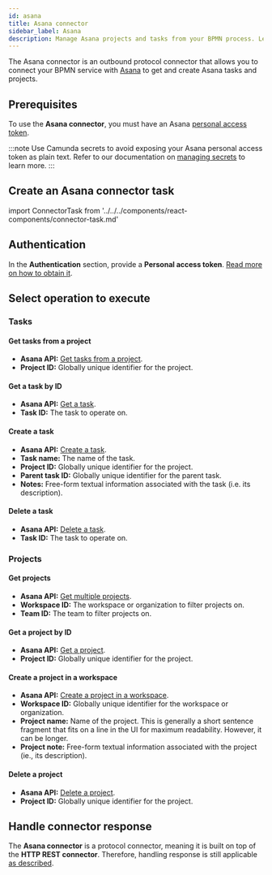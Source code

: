 ```yaml
---
id: asana
title: Asana connector
sidebar_label: Asana
description: Manage Asana projects and tasks from your BPMN process. Learn how to create an Asana connector task, and get started.
---
```


The Asana connector is an outbound protocol connector that allows you to connect your BPMN service with [Asana](https://asana.com/) to get and create Asana tasks and projects.

## Prerequisites

To use the **Asana connector**, you must have an Asana [personal access token](https://developers.asana.com/docs/personal-access-token).

:::note
Use Camunda secrets to avoid exposing your Asana personal access token as plain text. Refer to our documentation on [managing secrets](/components/console/manage-clusters/manage-secrets.md) to learn more.
:::

## Create an Asana connector task

import ConnectorTask from '../../../components/react-components/connector-task.md'

<ConnectorTask/>

## Authentication

In the **Authentication** section, provide a **Personal access token**. [Read more on how to obtain it](https://developers.asana.com/docs/personal-access-token).

## Select operation to execute

### Tasks

#### Get tasks from a project

- **Asana API:** [Get tasks from a project](https://developers.asana.com/reference/gettasksforproject).
- **Project ID:** Globally unique identifier for the project.

#### Get a task by ID

- **Asana API:** [Get a task](https://developers.asana.com/reference/gettask).
- **Task ID:** The task to operate on.

#### Create a task

- **Asana API:** [Create a task](https://developers.asana.com/reference/createtask).
- **Task name:** The name of the task.
- **Project ID:** Globally unique identifier for the project.
- **Parent task ID:** Globally unique identifier for the parent task.
- **Notes:** Free-form textual information associated with the task (i.e. its description).

#### Delete a task

- **Asana API:** [Delete a task](https://developers.asana.com/reference/deletetask).
- **Task ID:** The task to operate on.

### Projects

#### Get projects

- **Asana API:** [Get multiple projects](https://developers.asana.com/reference/getprojects).
- **Workspace ID:** The workspace or organization to filter projects on.
- **Team ID:** The team to filter projects on.

#### Get a project by ID

- **Asana API:** [Get a project](https://developers.asana.com/reference/getproject).
- **Project ID:** Globally unique identifier for the project.

#### Create a project in a workspace

- **Asana API:** [Create a project in a workspace](https://developers.asana.com/reference/createprojectforworkspace).
- **Workspace ID:** Globally unique identifier for the workspace or organization.
- **Project name:** Name of the project. This is generally a short sentence fragment that fits on a line in the UI for maximum readability. However, it can be longer.
- **Project note:** Free-form textual information associated with the project (ie., its description).

#### Delete a project

- **Asana API:** [Delete a project](https://developers.asana.com/reference/deleteproject).
- **Project ID:** Globally unique identifier for the project.

## Handle connector response

The **Asana connector** is a protocol connector, meaning it is built on top of the **HTTP REST connector**. Therefore,
handling response is still applicable [as described](/components/connectors/protocol/rest.md#response).
